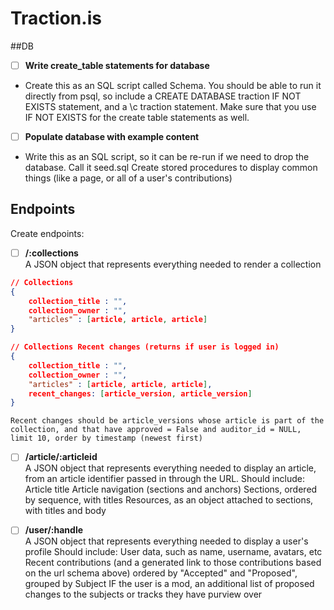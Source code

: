 # Traction.is

##DB

- [ ] **Write create_table statements for database**  
- Create this as an SQL script called Schema. You should be able to run it directly from psql, so include a CREATE DATABASE traction IF NOT EXISTS statement, and a \c traction statement. Make sure that you use IF NOT EXISTS for the create table statements as well.   

- [ ] **Populate database with example content**  
- Write this as an SQL script, so it can be re-run if we need to drop the database. Call it seed.sql
Create stored procedures to display common things (like a page, or all of a user's contributions)  

## Endpoints
Create endpoints:

- [ ] **/:collections**  
	A JSON object that represents everything needed to render a collection
	
```json
// Collections
{
	collection_title : "",
	collection_owner : "",
	"articles" : [article, article, article]
}
```

```json
// Collections Recent changes (returns if user is logged in)
{
	collection_title : "",
	collection_owner : "",
	"articles" : [article, article, article],
	recent_changes: [article_version, article_version]
}
```

	Recent changes should be article_versions whose article is part of the collection, and that have approved = False and auditor_id = NULL, limit 10, order by timestamp (newest first)

- [ ] **/article/:articleid**  
	A JSON object that represents everything needed to display an article, from an article identifier passed in through the URL.
	Should include:
		Article title
		Article navigation (sections and anchors)
		Sections, ordered by sequence, with titles
		Resources, as an object attached to sections, with titles and body

- [ ] **/user/:handle**  
	A JSON object that represents everything needed to display a user's profile
	Should include:
		User data, such as name, username, avatars, etc
		Recent contributions (and a generated link to those contributions based on the url schema above) ordered by "Accepted" and "Proposed", grouped by Subject
		IF the user is a mod, an additional list of proposed changes to the subjects or tracks they have purview over




